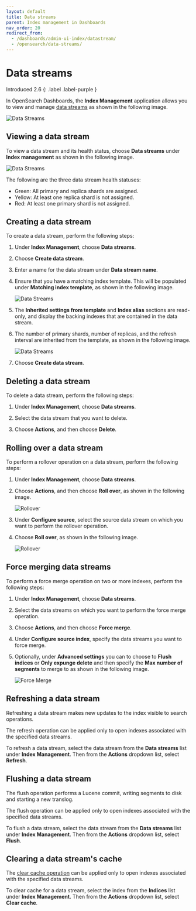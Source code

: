```yaml
---
layout: default
title: Data streams
parent: Index management in Dashboards
nav_order: 20
redirect_from:
  - /dashboards/admin-ui-index/datastream/
  - /opensearch/data-streams/
---
```


# Data streams
Introduced 2.6
{: .label .label-purple }

In OpenSearch Dashboards, the **Index Management** application allows you to view and manage [data streams]({{site.url}}{{site.baseurl}}/im-plugin/data-streams/) as shown in the following image.

![Data Streams]({{site.url}}{{site.baseurl}}/images/admin-ui-index/datastreams1.png)

## Viewing a data stream

To view a data stream and its health status, choose **Data streams** under **Index management** as shown in the following image.

![Data Streams]({{site.url}}{{site.baseurl}}/images/admin-ui-index/datastreams5.png)

The following are the three data stream health statuses:

- Green: All primary and replica shards are assigned.
- Yellow: At least one replica shard is not assigned.
- Red: At least one primary shard is not assigned.

## Creating a data stream

To create a data stream, perform the following steps:

1. Under **Index Management**, choose **Data streams**.

1. Choose **Create data stream**.

1. Enter a name for the data stream under **Data stream name**.

1. Ensure that you have a matching index template. This will be populated under **Matching index template**, as shown in the following image.

    ![Data Streams]({{site.url}}{{site.baseurl}}/images/admin-ui-index/datastreams3.png)

1. The **Inherited settings from template** and **Index alias** sections are read-only, and display the backing indexes that are contained in the data stream.

1. The number of primary shards, number of replicas, and the refresh interval are inherited from the template, as shown in the following image.

    ![Data Streams]({{site.url}}{{site.baseurl}}/images/admin-ui-index/datastreams4.png)

1. Choose **Create data stream**.

## Deleting a data stream

To delete a data stream, perform the following steps:

1. Under **Index Management**, choose **Data streams**.

1. Select the data stream that you want to delete.

1. Choose **Actions**, and then choose **Delete**.

## Rolling over a data stream

To perform a rollover operation on a data stream, perform the following steps:

1. Under **Index Management**, choose **Data streams**.

1. Choose **Actions**, and then choose **Roll over**, as shown in the following image.

    ![Rollover]({{site.url}}{{site.baseurl}}/images/admin-ui-index/rollover1.png)

1. Under **Configure source**, select the source data stream on which you want to perform the rollover operation.

1. Choose **Roll over**, as shown in the following image.

    ![Rollover]({{site.url}}{{site.baseurl}}/images/admin-ui-index/rollover3.png)

## Force merging data streams

To perform a force merge operation on two or more indexes, perform the following steps:

1. Under **Index Management**, choose **Data streams**.

1. Select the data streams on which you want to perform the force merge operation.

1. Choose **Actions**, and then choose **Force merge**.

1. Under **Configure source index**, specify the data streams you want to force merge.

1. Optionally, under **Advanced settings** you can to choose to **Flush indices** or **Only expunge delete** and then specify the **Max number of segments** to merge to as shown in the following image.

    ![Force Merge]({{site.url}}{{site.baseurl}}/images/admin-ui-index/forcemerge2.png)

## Refreshing a data stream

Refreshing a data stream makes new updates to the index visible to search operations. 

The refresh operation can be applied only to open indexes associated with the specified data streams.

To refresh a data stream, select the data stream from the **Data streams** list under **Index Management**. Then from the **Actions** dropdown list, select **Refresh**. 

## Flushing a data stream

The flush operation performs a Lucene commit, writing segments to disk and starting a new translog. 

The flush operation can be applied only to open indexes associated with the specified data streams. 

To flush a data stream, select the data stream from the **Data streams** list under **Index Management**. Then from the **Actions** dropdown list, select **Flush**. 

## Clearing a data stream's cache

The [clear cache operation]({{site.url}}{{site.baseurl}}/api-reference/index-apis/clear-index-cache/) can be applied only to open indexes associated with the specified data streams. 

To clear cache for a data stream, select the index from the **Indices** list under **Index Management**. Then from the **Actions** dropdown list, select **Clear cache**. 